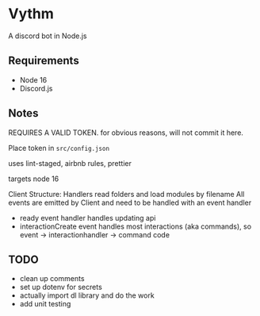 # Vythm

A discord bot in Node.js

## Requirements

-   Node 16
-   Discord.js

## Notes

REQUIRES A VALID TOKEN. for obvious reasons, will not commit it here.

Place token in `src/config.json`

uses lint-staged, airbnb rules, prettier

targets node 16

Client Structure: Handlers read folders and load modules by filename All events
are emitted by Client and need to be handled with an event handler

-   ready event handler handles updating api
-   interactionCreate event handles most interactions (aka commands), so event
    -> interactionhandler -> command code

## TODO

-   clean up comments
-   set up dotenv for secrets
-   actually import dl library and do the work
-   add unit testing
